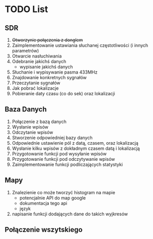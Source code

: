 # TODO List

## SDR
1. ~~Otworzynie połączenia z donglem~~
2. Zaimplementowanie ustawiania słuchanej częstotliwości (i innych parametrów)
3. Otwarcie nasłuchiwania
4. Odebranie jakichś danych
    * wypisanie jakichś danych
5. Słuchanie i wypisywanie pasma 433MHz
6. Znajdowanie konkretnych sygnałów
7. Przeczytanie sygnałów
8. Jak pobrać lokalizacje
9. Pobieranie daty czasu (co do sek) oraz lokalizacji

## Baza Danych
1. Połączenie z bazą danych
2. Wysłanie wpisów
3. Odczytanie wpisów
4. Stworzenie odpowiedniej bazy danych
5. Odpowiednie ustawienie pól z datą, czasem, oraz lokalizacją
6. Wysłanie kilku wpisów z dokładnym czasem datą i lokalizacją
7. Przygotowanie funkcji pod wysyłanie wpisów
8. Przygotowanie funkcji pod odczytywanie wpisów
9. Zaimplementowanie funkcji podliczających statystyki

## Mapy
1. Znalezienie co może tworzyć histogram na mapie
    - potencjalnie API do map google
    - dokumentacja tego api
    - język
2. napisanie funkcji dodających dane do takich wyjkresów

## Połączenie wszytskiego
